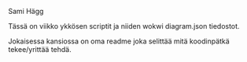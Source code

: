 Sami Hägg

Tässä on viikko ykkösen scriptit ja niiden wokwi diagram.json tiedostot.

Jokaisessa kansiossa on oma readme joka selittää mitä koodinpätkä tekee/yrittää tehdä.
